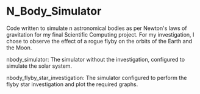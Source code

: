 # N_Body_Simulator
 
Code written to simulate n astronomical bodies as per Newton's laws of gravitation for my final Scientific Computing project. For my investigation, I chose to observe the effect of a rogue flyby on the orbits of the Earth and the Moon.

nbody_simulator:
The simulator without the investigation, configured to simulate the solar system.

nbody_flyby_star_investigation:
The simulator configured to perform the flyby star investigation and plot the required graphs.
